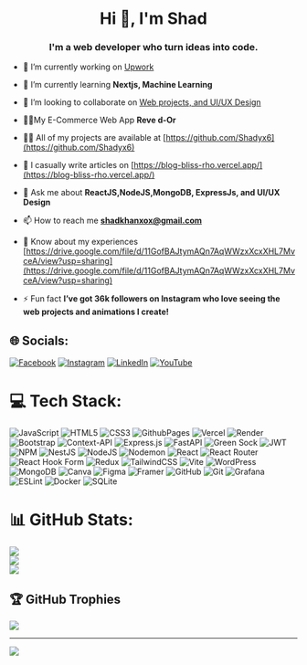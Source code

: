 <h1 align="center">Hi 👋, I'm Shad</h1>
<h3 align="center">I'm a web developer who turn ideas into code.</h3>


- 🔭 I’m currently working on [Upwork](https://www.upwork.com/freelancers/~01901cd8bf64474384?mp_source=share)

- 🌱 I’m currently learning **Nextjs, Machine Learning**

- 👯 I’m looking to collaborate on [Web projects, and UI/UX Design](https://www.instagram.com/shad.codes/)

- 🧙‍♀️My E-Commerce Web App **Reve d-Or**

- 👨‍💻 All of my projects are available at [https://github.com/Shadyx6](https://github.com/Shadyx6)

- 📝 I casually write articles on [https://blog-bliss-rho.vercel.app/](https://blog-bliss-rho.vercel.app/)

- 💬 Ask me about **ReactJS,NodeJS,MongoDB, ExpressJs, and UI/UX Design**

- 📫 How to reach me **shadkhanxox@gmail.com**

- 📄 Know about my experiences [https://drive.google.com/file/d/11GofBAJtymAQn7AqWWzxXcxXHL7MvceA/view?usp=sharing](https://drive.google.com/file/d/11GofBAJtymAQn7AqWWzxXcxXHL7MvceA/view?usp=sharing)

- ⚡ Fun fact **I’ve got 36k followers on Instagram who love seeing the web projects and animations I create!**


## 🌐 Socials:
[![Facebook](https://img.shields.io/badge/Facebook-%231877F2.svg?logo=Facebook&logoColor=white)](https://facebook.com/shad.codes) [![Instagram](https://img.shields.io/badge/Instagram-%23E4405F.svg?logo=Instagram&logoColor=white)](https://instagram.com/shad.codes) [![LinkedIn](https://img.shields.io/badge/LinkedIn-%230077B5.svg?logo=linkedin&logoColor=white)](https://linkedin.com/in/shad-khan00) [![YouTube](https://img.shields.io/badge/YouTube-%23FF0000.svg?logo=YouTube&logoColor=white)](https://youtube.com/@Shad.codesX) 

# 💻 Tech Stack:
![JavaScript](https://img.shields.io/badge/javascript-%23323330.svg?style=for-the-badge&logo=javascript&logoColor=%23F7DF1E) ![HTML5](https://img.shields.io/badge/html5-%23E34F26.svg?style=for-the-badge&logo=html5&logoColor=white) ![CSS3](https://img.shields.io/badge/css3-%231572B6.svg?style=for-the-badge&logo=css3&logoColor=white) ![GithubPages](https://img.shields.io/badge/github%20pages-121013?style=for-the-badge&logo=github&logoColor=white) ![Vercel](https://img.shields.io/badge/vercel-%23000000.svg?style=for-the-badge&logo=vercel&logoColor=white) ![Render](https://img.shields.io/badge/Render-%46E3B7.svg?style=for-the-badge&logo=render&logoColor=white) ![Bootstrap](https://img.shields.io/badge/bootstrap-%238511FA.svg?style=for-the-badge&logo=bootstrap&logoColor=white) ![Context-API](https://img.shields.io/badge/Context--Api-000000?style=for-the-badge&logo=react) ![Express.js](https://img.shields.io/badge/express.js-%23404d59.svg?style=for-the-badge&logo=express&logoColor=%2361DAFB) ![FastAPI](https://img.shields.io/badge/FastAPI-005571?style=for-the-badge&logo=fastapi) ![Green Sock](https://img.shields.io/badge/green%20sock-88CE02?style=for-the-badge&logo=greensock&logoColor=white) ![JWT](https://img.shields.io/badge/JWT-black?style=for-the-badge&logo=JSON%20web%20tokens) ![NPM](https://img.shields.io/badge/NPM-%23CB3837.svg?style=for-the-badge&logo=npm&logoColor=white) ![NestJS](https://img.shields.io/badge/nestjs-%23E0234E.svg?style=for-the-badge&logo=nestjs&logoColor=white) ![NodeJS](https://img.shields.io/badge/node.js-6DA55F?style=for-the-badge&logo=node.js&logoColor=white) ![Nodemon](https://img.shields.io/badge/NODEMON-%23323330.svg?style=for-the-badge&logo=nodemon&logoColor=%BBDEAD) ![React](https://img.shields.io/badge/react-%2320232a.svg?style=for-the-badge&logo=react&logoColor=%2361DAFB) ![React Router](https://img.shields.io/badge/React_Router-CA4245?style=for-the-badge&logo=react-router&logoColor=white) ![React Hook Form](https://img.shields.io/badge/React%20Hook%20Form-%23EC5990.svg?style=for-the-badge&logo=reacthookform&logoColor=white) ![Redux](https://img.shields.io/badge/redux-%23593d88.svg?style=for-the-badge&logo=redux&logoColor=white) ![TailwindCSS](https://img.shields.io/badge/tailwindcss-%2338B2AC.svg?style=for-the-badge&logo=tailwind-css&logoColor=white) ![Vite](https://img.shields.io/badge/vite-%23646CFF.svg?style=for-the-badge&logo=vite&logoColor=white) ![WordPress](https://img.shields.io/badge/WordPress-%23117AC9.svg?style=for-the-badge&logo=WordPress&logoColor=white) ![MongoDB](https://img.shields.io/badge/MongoDB-%234ea94b.svg?style=for-the-badge&logo=mongodb&logoColor=white) ![Canva](https://img.shields.io/badge/Canva-%2300C4CC.svg?style=for-the-badge&logo=Canva&logoColor=white) ![Figma](https://img.shields.io/badge/figma-%23F24E1E.svg?style=for-the-badge&logo=figma&logoColor=white) ![Framer](https://img.shields.io/badge/Framer-black?style=for-the-badge&logo=framer&logoColor=blue) ![GitHub](https://img.shields.io/badge/github-%23121011.svg?style=for-the-badge&logo=github&logoColor=white) ![Git](https://img.shields.io/badge/git-%23F05033.svg?style=for-the-badge&logo=git&logoColor=white) ![Grafana](https://img.shields.io/badge/grafana-%23F46800.svg?style=for-the-badge&logo=grafana&logoColor=white) ![ESLint](https://img.shields.io/badge/ESLint-4B3263?style=for-the-badge&logo=eslint&logoColor=white) ![Docker](https://img.shields.io/badge/docker-%230db7ed.svg?style=for-the-badge&logo=docker&logoColor=white) ![SQLite](https://img.shields.io/badge/sqlite-%2307405e.svg?style=for-the-badge&logo=sqlite&logoColor=white)
# 📊 GitHub Stats:
![](https://github-readme-stats.vercel.app/api?username=shadyx6&theme=dark&hide_border=true&include_all_commits=false&count_private=true)<br/>
![](https://github-readme-streak-stats.herokuapp.com/?user=shadyx6&theme=dark&hide_border=true)<br/>
![](https://github-readme-stats.vercel.app/api/top-langs/?username=shadyx6&theme=dark&hide_border=true&include_all_commits=false&count_private=true&layout=compact)

## 🏆 GitHub Trophies
![](https://github-profile-trophy.vercel.app/?username=shadyx6&theme=radical&no-frame=true&no-bg=false&margin-w=4)

---
[![](https://visitcount.itsvg.in/api?id=shadyx6&icon=3&color=11)](https://visitcount.itsvg.in)

<!-- Proudly created with GPRM ( https://gprm.itsvg.in ) -->
